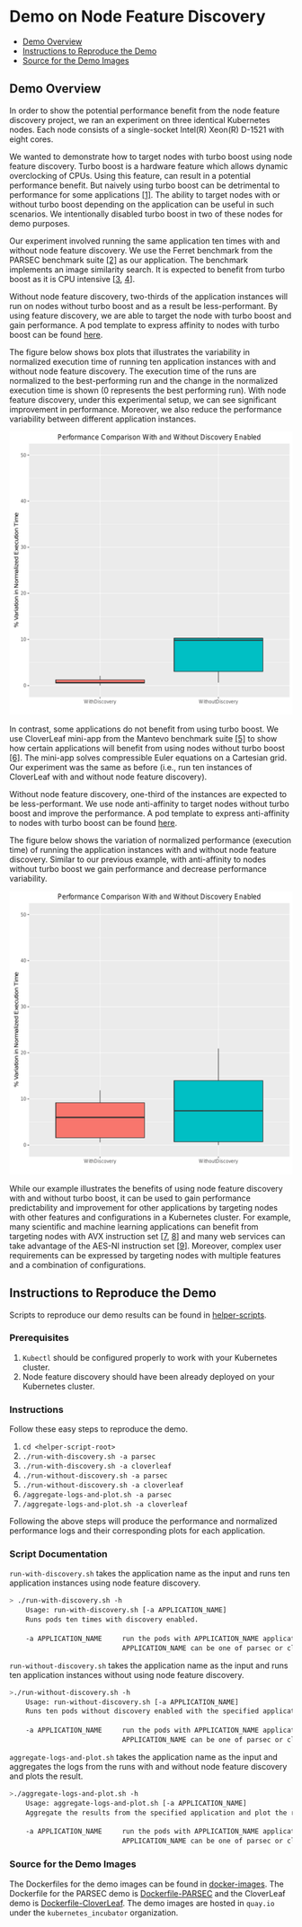 # Demo on Node Feature Discovery
- [Demo Overview](#demo-overview)
- [Instructions to Reproduce the Demo](#instructions-to-reproduce-the-demo)
- [Source for the Demo Images](#source-for-the-demo-images)

## Demo Overview 
In order to show the potential performance benefit from the node feature discovery project, we ran an experiment on three identical Kubernetes nodes. Each node consists of a single-socket Intel(R) Xeon(R) D-1521 with eight cores. 

We wanted to demonstrate how to target nodes with turbo boost using node feature discovery. Turbo boost is a hardware feature which allows dynamic overclocking of CPUs. Using this feature, can result in a potential performance benefit. But naively using turbo boost can be detrimental to performance for some applications [[1]][ref-1]. The ability to target nodes with or without turbo boost depending on the application can be useful in such scenarios. We intentionally disabled turbo boost in two of these nodes for demo purposes.

Our experiment involved running the same application ten times with and without node feature discovery. We use the Ferret benchmark from the PARSEC benchmark suite [[2]][parsec] as our application. The benchmark implements an image similarity search. It is expected to benefit from turbo boost as it is CPU intensive [[3][ref-3], [4][ref-4]]. 

Without node feature discovery, two-thirds of the application instances will run on nodes without turbo boost and as a result be less-performant. By using feature discovery, we are able to target the node with turbo boost and gain performance. A pod template to express affinity to nodes with turbo boost can be found [here](helper-scripts/demo-pod-with-discovery.yaml.parsec.template).

The figure below shows box plots that illustrates the variability in normalized execution time of running ten application instances with and without node feature discovery. The execution time of the runs are normalized to the best-performing run and the change in the normalized execution time is shown (0 represents the best performing run). With node feature discovery, under this experimental setup, we can see significant improvement in performance. Moreover, we also reduce the performance variability between different application instances.

![Performance benefit from affinity to nodes with turbo boost.](docs/performance-comparison-parsec-norm.png)

In contrast, some applications do not benefit from using turbo boost. We use CloverLeaf mini-app from the Mantevo benchmark suite [[5]][ref-5] to show how certain applications will benefit from using nodes without turbo boost [[6]][ref-6]. The mini-app solves compressible Euler equations on a Cartesian grid. Our experiment was the same as before (i.e., run ten instances of CloverLeaf with and without node feature discovery). 

Without node feature discovery, one-third of the instances are expected to be less-performant. We use node anti-affinity to target nodes without turbo boost and improve the performance. A pod template to express anti-affinity to nodes with turbo boost can be found [here](helper-scripts/demo-pod-with-discovery.yaml.cloverleaf.template). 

The figure below shows the variation of normalized performance (execution time) of running the application instances with and without node feature discovery. Similar to our previous example, with anti-affinity to nodes without turbo boost we gain performance and decrease performance variability. 

![Performance benefit from anti-affinity to nodes with turbo boost](docs/performance-comparison-cloverleaf-norm.png)

While our example illustrates the benefits of using node feature discovery with and without turbo boost, it can be used to gain performance predictability and improvement for other applications by targeting nodes with other features and configurations in a Kubernetes cluster. For example, many scientific and machine learning applications can benefit from targeting nodes with AVX instruction set [[7][ref-7], [8][ref-8]] and many web services can take advantage of the AES-NI instruction set [[9][ref-9]]. Moreover, complex user requirements can be expressed by targeting nodes with multiple features and a combination of configurations.

## Instructions to Reproduce the Demo

Scripts to reproduce our demo results can be found in [helper-scripts](helper-scripts/).  
### Prerequisites
1. `Kubectl` should be configured properly to work with your Kubernetes cluster.
2. Node feature discovery should have been already deployed on your Kubernetes cluster. 
 
### Instructions 
Follow these easy steps to reproduce the demo. 

1. `cd <helper-script-root>`
2. `./run-with-discovery.sh -a parsec`
3. `./run-with-discovery.sh -a cloverleaf`
4. `./run-without-discovery.sh -a parsec`
5. `./run-without-discovery.sh -a cloverleaf`
6. `/aggregate-logs-and-plot.sh -a parsec`
7. `/aggregate-logs-and-plot.sh -a cloverleaf`

Following the above steps will produce the performance and normalized performance logs and their corresponding plots for each application. 

### Script Documentation
`run-with-discovery.sh` takes the application name as the input and runs ten application instances using node feature discovery. 
```sh
> ./run-with-discovery.sh -h
    Usage: run-with-discovery.sh [-a APPLICATION_NAME]
    Runs pods ten times with discovery enabled.

    -a APPLICATION_NAME     run the pods with APPLICATION_NAME application.
                            APPLICATION_NAME can be one of parsec or cloverleaf.
```

`run-without-discovery.sh` takes the application name as the input and runs ten application instances without using node feature discovery. 
```sh
>./run-without-discovery.sh -h
    Usage: run-without-discovery.sh [-a APPLICATION_NAME]
    Runs ten pods without discovery enabled with the specified application.

    -a APPLICATION_NAME     run the pods with APPLICATION_NAME application.
                            APPLICATION_NAME can be one of parsec or cloverleaf.
```

`aggregate-logs-and-plot.sh` takes the application name as the input and aggregates the logs from the runs with and without node feature discovery and plots the result. 
```sh
>./aggregate-logs-and-plot.sh -h
    Usage: aggregate-logs-and-plot.sh [-a APPLICATION_NAME]
    Aggregate the results from the specified application and plot the result.

    -a APPLICATION_NAME     run the pods with APPLICATION_NAME application.
                            APPLICATION_NAME can be one of parsec or cloverleaf
```

### Source for the Demo Images
The Dockerfiles for the demo images can be found in [docker-images](docker-images/). The Dockerfile for the PARSEC demo is [Dockerfile-PARSEC](docker-images/Dockerfile-PARSEC) and the CloverLeaf demo is [Dockerfile-CloverLeaf](docker-images/Dockerfile-CloverLeaf). The demo images are hosted in `quay.io` under the `kubernetes_incubator` organization. 

<!-- Links -->
[parsec]: http://parsec.cs.princeton.edu/
[ref-1]: http://csl.stanford.edu/~christos/publications/2014.autoturbo.hpca.pdf
[ref-3]: http://parsec.cs.princeton.edu/publications/bienia08characterization.pdf
[ref-4]: http://parsec.cs.princeton.edu/publications/bienia08comparison.pdf
[ref-5]: https://mantevo.org
[ref-6]: https://mantevo.org/about/publications
[ref-7]: https://software.intel.com/en-us/intel-mkl
[ref-8]: https://software.intel.com/en-us/blogs/daal
[ref-9]: https://software.intel.com/en-us/articles/intel-aes-ni-performance-enhancements-hytrust-datacontrol-case-study

